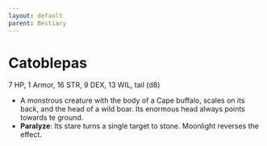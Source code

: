 ```yaml
---
layout: default
parent: Bestiary
---
```


# Catoblepas

7 HP, 1 Armor, 16 STR, 9 DEX, 13 WIL, tail (d8)

- A monstrous creature with the body of a Cape buffalo, scales on its back, and the head of a wild boar. Its enormous head always points towards te ground.
- **Paralyze**: Its stare turns a single target to stone. Moonlight reverses the effect.   

